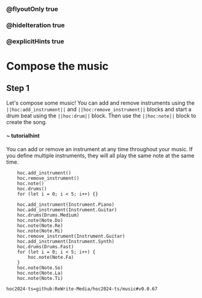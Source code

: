 ### @flyoutOnly true
### @hideIteration true
### @explicitHints true

# Compose the music

## Step 1
Let's compose some music! You can add and remove instruments using the ``||hoc:add_instrument||`` and ``||hoc:remove_instrument||`` blocks and start a drum beat using the ``||hoc:drum||`` block. Then use the ``||hoc:note||`` block to create the song. 

#### ~ tutorialhint
You can add or remove an instrument at any time throughout your music. If you define multiple instruments, they will all play the same note at the same time.

```ghost
    hoc.add_instrument()
    hoc.remove_instrument()
    hoc.note()
    hoc.drums()
    for (let i = 0; i < 5; i++) {}
```
```template
    hoc.add_instrument(Instrument.Piano)
    hoc.add_instrument(Instrument.Guitar)
    hoc.drums(Drums.Medium)    
    hoc.note(Note.Do)
    hoc.note(Note.Re)
    hoc.note(Note.Mi)
    hoc.remove_instrument(Instrument.Guitar)
    hoc.add_instrument(Instrument.Synth)
    hoc.drums(Drums.Fast)  
    for (let i = 0; i < 5; i++) {
        hoc.note(Note.Fa)
    }  
    hoc.note(Note.So)
    hoc.note(Note.La)
    hoc.note(Note.Ti)
```

```package
hoc2024-ts=github:ReWrite-Media/hoc2024-ts/music#v0.0.67
```
